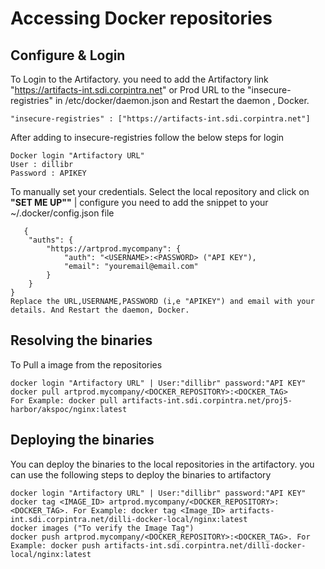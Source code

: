 # Accessing Docker repositories 

## Configure & Login 

To Login to the Artifactory. you need to add the Artifactory link "https://artifacts-int.sdi.corpintra.net" or Prod URL to the "insecure-registries" in /etc/docker/daemon.json and Restart the daemon , Docker.

```
"insecure-registries" : ["https://artifacts-int.sdi.corpintra.net"]
```

After adding to insecure-registries follow the below steps for login 

```
Docker login "Artifactory URL"
User : dillibr
Password : APIKEY
```

To manually set your credentials. Select the local repository and click on **"SET ME UP""** | configure you need to add the snippet to your ~/.docker/config.json file

```
   {
    "auths": {
        "https://artprod.mycompany": {
            "auth": "<USERNAME>:<PASSWORD> ("API KEY"),
            "email": "youremail@email.com"
        }
    }
}
Replace the URL,USERNAME,PASSWORD (i,e "APIKEY") and email with your details. And Restart the daemon, Docker.
```
 
## Resolving the binaries

To Pull a image from the repositories

```
docker login "Artifactory URL" | User:"dillibr" password:"API KEY"
docker pull artprod.mycompany/<DOCKER_REPOSITORY>:<DOCKER_TAG>  
For Example: docker pull artifacts-int.sdi.corpintra.net/proj5-harbor/akspoc/nginx:latest
```
## Deploying the binaries

You can deploy the binaries to the local repositories in the artifactory. you can use the following steps to deploy the binaries to artifactory

```
docker login "Artifactory URL" | User:"dillibr" password:"API KEY"
docker tag <IMAGE_ID> artprod.mycompany/<DOCKER_REPOSITORY>:<DOCKER_TAG>. For Example: docker tag <Image_ID> artifacts-int.sdi.corpintra.net/dilli-docker-local/nginx:latest
docker images ("To verify the Image Tag")
docker push artprod.mycompany/<DOCKER_REPOSITORY>:<DOCKER_TAG>. For Example: docker push artifacts-int.sdi.corpintra.net/dilli-docker-local/nginx:latest
```